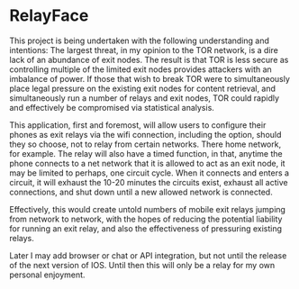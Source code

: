 RelayFace
=========
This project is being undertaken with the following understanding and intentions: The largest threat, in my opinion
to the TOR network, is a dire lack of an abundance of exit nodes. The result is that TOR is less secure as controlling
multiple of the limited exit nodes provides attackers with an imbalance of power. If those that wish to break TOR were
to simultaneously place legal pressure on the existing exit nodes for content retrieval, and simultaneously run
a number of relays and exit nodes, TOR could rapidly and effectively be compromised via statistical analysis.

This application, first and foremost, will allow users to configure their phones as exit relays via the 
wifi connection, including the option, should they so choose, not to relay from certain networks. There home network,
for example. The relay will also have a timed function, in that, anytime the phone connects to a net network that
it is allowed to act as an exit node, it may be limited to perhaps, one circuit cycle. When it connects and enters
a circuit, it will exhaust the 10-20 minutes the circuits exist, exhaust all active connections, and shut down until
a new allowed network is connected.

Effectively, this would create untold numbers of mobile exit relays jumping from network to network, with the
hopes of reducing the potential liability for running an exit relay, and also the effectiveness of pressuring existing
relays.

Later I may add browser or chat or API integration, but not until the release of the next version of IOS. Until then
this will only be a relay for my own personal enjoyment.
